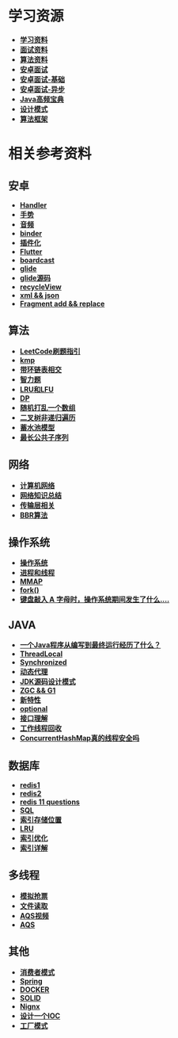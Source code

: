 # 学习资源

- [**学习资料**](https://github.com/CyC2018/CS-Notes)
- [**面试资料**](https://github.com/yuanguangxin/LeetCode/blob/master/Rocket.md)
- [**算法资料**](https://github.com/labuladong/fucking-algorithm)
- [**安卓面试**](https://blog.csdn.net/qq_30379689/article/details/73698192)
- [**安卓面试-基础**](https://yuzhiqiang.blog.csdn.net/article/details/72675497?utm_medium=distribute.pc_relevant.none-task-blog-BlogCommendFromMachineLearnPai2-1.channel_param&depth_1-utm_source=distribute.pc_relevant.none-task-blog-BlogCommendFromMachineLearnPai2-1.channel_param)
- [**安卓面试-异步**](https://yuzhiqiang.blog.csdn.net/article/details/72771059)
- [**Java高频宝典**](https://www.nowcoder.com/tutorial/10014/d2adaf393c574bbdaf0bb83b183369b5)
- [**设计模式**](https://refactoringguru.cn/)
- [**算法框架**](/学习笔记/算法框架.md)


# 相关参考资料

## 安卓
- [**Handler**](https://www.jianshu.com/p/af52dd10058c)
- [**手势**](https://www.jianshu.com/p/fe3860118620)
- [**音频**](https://blog.csdn.net/wdd1324/article/details/80263235)
- [**binder**](https://blog.csdn.net/carson_ho/article/details/73560642)
- [**插件化**](https://www.jianshu.com/p/71585d744076)
- [**Flutter**](https://zhuanlan.zhihu.com/p/102193331)
- [**boardcast**](https://blog.csdn.net/panhouye/article/details/53588930)
- [**glide**](https://www.jianshu.com/p/17644406396b)
- [**glide源码**](https://blog.csdn.net/songzi1228/article/details/84426165)
- [**recycleView**](https://www.jianshu.com/p/4f9591291365)
- [**xml && json**](https://blog.csdn.net/diren9643/article/details/106092164)
- [**Fragment add && replace**](https://mp.weixin.qq.com/s?__biz=MzU2NTcwMTU0OQ==&mid=2247492832&idx=1&sn=0b61abba6aa2957bc8ea5d4f919c9354&chksm=fcb51a22cbc29334a76a7c07db06c5395f9e25c4871437cc533997a628765f6c1d3b8fdc20da&scene=126&sessionid=1603362518&key=e4d529ee8842329eed60c52a2f06e017b64e9ca493a818bd1660162957ded11c9b58bbb65004a87775c526ed9845eb4feb0107ba39257b83d51e40d8bbeb71361316afdb3696e0999a8132672ad15c19b839a3f13583d323b28c9e46908a63597834be1f5c058907d760d4fe0ab4eeaad8e80024dd3b27990dbe22830085fc4a&ascene=1&uin=OTA3NTg1NTYw&devicetype=Windows+10+x64&version=6300002f&lang=zh_CN&exportkey=AwAW8ZwJFt9JJcNlG4Q3Dtg%3D&pass_ticket=LxVmT%2BSZkDlLDKLZM%2BIC05SJCnEXGB%2Bmoj6pt3HpZZCt%2F4VOm7cIGFMd4o2dgvoC&wx_header=0)


## 算法

- [**LeetCode刷题指引**](https://leetcode.com/discuss/career/448285/List-of-questions-sorted-by-common-patterns)
- [**kmp**](https://github.com/Zongrul1/Study-Resource/blob/master/%E5%AD%A6%E4%B9%A0%E7%AC%94%E8%AE%B0/kmp.md)
- [**带环链表相交**](https://blog.csdn.net/qq_27703417/article/details/70948523)
- [**智力题**](https://www.cnblogs.com/XJT2018/p/11539661.html)
- [**LRU和LFU**](https://blog.csdn.net/foye12/article/details/78647647)
- [**DP**](https://zhuanlan.zhihu.com/p/180443034)
- [**随机打乱一个数组**](https://blog.csdn.net/happy_cheng/article/details/53591936)
- [**二叉树非递归遍历**](https://www.cnblogs.com/SHERO-Vae/p/5800363.html)
- [**蓄水池模型**](https://blog.csdn.net/qq_35420768/article/details/76136426)
- [**最长公共子序列**](https://mp.weixin.qq.com/s?__biz=MzAxODQxMDM0Mw==&mid=2247487860&idx=1&sn=f5759ae4f22f966db8ed5a85821edd34&chksm=9bd7ef7caca0666a628fe838dee6d5da44b05eadf01fd7e87fcef813430c8e6dc3eb3c23e15f&mpshare=1&scene=1&srcid=1028x5qmLNAC9MvMih0GeRF0&sharer_sharetime=1603846214895&sharer_shareid=c0b779bf572eee6e46a25cbfc916c28a&key=63bf57a79ff6991bd6f6e414296c80e53c36d738ca085cfa278599e39ef7df3449d6dacf526aab6260cea54324613b70f97c78f63c5bdddbc2c7732484430dea150b0a2994791cedec9f30ba844526beab716b8a9dceb31b3161e5a95c7f32febe36b347cb9e1c8934f0ef059110e42cc510908b5732ec3c4697e9f0f452cd91&ascene=1&uin=OTA3NTg1NTYw&devicetype=Windows+10+x64&version=6300002f&lang=zh_CN&exportkey=A7ZgXnIaynPtl2WzvBfesJQ%3D&pass_ticket=1V7btIqtWFX%2BIF0p40KQUgeDT08L4CQ73eyTjyZFP%2BvesVo4el5NWsd4IkptVLt6&wx_header=0)

## 网络
- [**计算机网络**](https://mp.weixin.qq.com/s?__biz=MzI4Njg5MDA5NA==&mid=2247488741&idx=2&sn=32c62d632ec7e728b3e8b2c5cffe7263&chksm=ebd755e4dca0dcf256158f4215fa753285a8535a71d3ea9754932172f75705664e8c2f4e77d2&mpshare=1&scene=1&srcid=&sharer_sharetime=1590975914136&sharer_shareid=c0b779bf572eee6e46a25cbfc916c28a&key=97a8c4eadf5f346d75cbdfa4f8d524d95d268b6bfccf1f7fee1bf602d620f2938502a4ad01572204d53e5d5f2f28faa4e68c2ae32baa6383788f2b4baeab0b693dda9b1cfaf4f0482a63e34539e0c480&ascene=1&uin=OTA3NTg1NTYw&devicetype=Windows+10+x64&version=62090070&lang=zh_CN&exportkey=A8nJrzGc9WRYj4YEydo8Wbg%3D&pass_ticket=u9zFfHDPrztvv0GcP478k8aRpLYNxD3iPotK04wuTMXQNcZELkl2WiPv4sc%2Bwcxz)
- [**网络知识总结**](https://mp.weixin.qq.com/s?__biz=MzAwNDA2OTM1Ng==&mid=2453147173&idx=2&sn=d39aadd9645587dd926b24c0e0f0d132&chksm=8cfd2ca6bb8aa5b04e06ea6b8ceceabe62c66e3368063d3b0277524b84b74c71f63020c9cf8b&mpshare=1&scene=1&srcid=1021hoWk357tYmGz74G5q24r&sharer_sharetime=1603241821414&sharer_shareid=c0b779bf572eee6e46a25cbfc916c28a&key=35e83ae87188987390a9ab00c9a7fe131e358613c1bc8ba8d4900b98b57c7058c5c4674547413a6a965fd6ec518bf322bd1d9d530f9336cab74065cc08a9aeb311ce6019245083c189f18b7cfea9c8100193f4d011a48849da27b6f8e90534625ab27f0a9df9936efa8d7fa2b15a1d3ccbb1837d27f6aa1fb6688b011a757245&ascene=1&uin=OTA3NTg1NTYw&devicetype=Windows+10+x64&version=6300002f&lang=zh_CN&exportkey=Awoxm9tQtJkBeuESIdm0uiY%3D&pass_ticket=HQshnE%2BbFZrgMWKIOonZZU9Z0Oz98GntPjwj1LeopV9SJhYlXfHZqFLThyK9Pwvd&wx_header=0)
- [**传输层相关**](https://zhuanlan.zhihu.com/p/165497660)
- [**BBR算法**](https://github.com/Zongrul1/Study-Resource/blob/master/%E5%AD%A6%E4%B9%A0%E7%AC%94%E8%AE%B0/BBR%E7%AE%97%E6%B3%95.md)

## 操作系统
- [**操作系统**](https://mp.weixin.qq.com/s?__biz=MzUyNjQxNjYyMg==&mid=2247487659&idx=1&sn=27434cdda6dad8f70370ece23e29e11c&chksm=fa0e7f2acd79f63c1af1ddd7d79bb851dc59e0ebe48369af20b1ccc85e3dd73064622c371259&mpshare=1&scene=1&srcid=0620p5o9dQMkAwSNccTx9sAk&sharer_sharetime=1592645138221&sharer_shareid=c0b779bf572eee6e46a25cbfc916c28a&key=e026ba40496070e467d9a5acc51249d23dba5c67983483db7334ab56f7ac9bf81b3cef6993204648085d151f1804247e31f93c8a9894f2a978c200ffe8b3fde7e38410d353710d0763fc3f163d3470df&ascene=1&uin=OTA3NTg1NTYw&devicetype=Windows+10+x64&version=6209007b&lang=zh_CN&exportkey=A0fnyI3GzaMQRVmp6o%2BFoVk%3D&pass_ticket=Kil5Q2fgJSUxBnCRz7pTOlgvfCoE2%2BDXl5sVszmxUAWsIxVmqvEjcvXDaHNerCfq)
- [**进程和线程**](https://blog.csdn.net/a3192048/article/details/82085422)
- [**MMAP**](https://www.jianshu.com/p/755338d11865)
- [**fork()**](https://www.cnblogs.com/dongguolei/p/8086346.html)
- [**键盘敲入 A 字母时，操作系统期间发生了什么....**](
https://zhuanlan.zhihu.com/p/195701027)

## JAVA
- [**一个Java程序从编写到最终运行经历了什么？**](https://blog.csdn.net/pf6668/article/details/107176293/)
- [**ThreadLocal**](https://mp.weixin.qq.com/s?__biz=MzI4Njg5MDA5NA==&mid=2247491139&idx=1&sn=a6d1ea97b231f86df2a0a43d9bb42d67&chksm=ebd75f42dca0d654f035670ef3d476c471e89f3831417d4ca38fc71c2b60f63f92934d2ad0c2&scene=126&sessionid=1596340315&key=e4d529ee8842329eda8dd46036775e4302b3e766aec42eada60dd381345aaa4f72b42c9df4915d157af976446ef256ed0915a0b85e8c6e4d09a21d86eb3e968edc99948340cbc942921f2d23c08c48ff&ascene=1&uin=OTA3NTg1NTYw&devicetype=Windows+10+x64&version=62090529&lang=zh_CN&exportkey=A1ie4WG0ocoa3%2BekXr6REYo%3D&pass_ticket=db4WJm2NGMPc1%2BhaLE0bnOohg6DFKrp97FlwbRMSEbsZB7nP5v8%2F1A2ixbmawsvG)
- [**Synchronized**](https://www.zhihu.com/question/57794716/answer/1229073284?utm_source=wechat_session&utm_medium=social&utm_oi=552638133334777856&utm_content=sec)
- [**动态代理**](https://www.jianshu.com/p/9bcac608c714)
- [**JDK源码设计模式**](https://blog.csdn.net/qq_43792385/article/details/89632251)
- [**ZGC && G1**](https://blog.csdn.net/qq_41931364/article/details/107040928)
- [**新特性**](https://mp.weixin.qq.com/s?__biz=MzI5MzYzMDAwNw==&mid=2247491152&idx=3&sn=47d68080b5bb1197ea95fbfbf43c0a1d&chksm=ec6e6708db19ee1eb9766e27e085d8b034f284ab04e144034f0d9ef3b8d6139b58176d42c371&mpshare=1&scene=1&srcid=1019p4sAawqBoVRc25BynRXD&sharer_sharetime=1603092917336&sharer_shareid=c0b779bf572eee6e46a25cbfc916c28a&key=b6b2c5109aba53e4153d01360b5de6ee7fb74212d217980a6e0d23e30cd0e4b96e4d4b2a5d3efc950eb11212cba792ec8a8d3a79b983b663a2be8d531802a977729b0f373a157cf35038588115e121167ae9c2cdfae1273d2d86bcabed7361fe1b1a90ee8de30d8fcf08e1b56c811a1b139c4d2d61bbb9752c36f83b48720869&ascene=1&uin=OTA3NTg1NTYw&devicetype=Windows+10+x64&version=6300002f&lang=zh_CN&exportkey=A21kNcV6YA3W0OYIudGC2k8%3D&pass_ticket=MtVeaXddQinOUoBNp9d8QqlEu0N5rxCRbZ6y9Myyb4jsApOM5RbXNbKSFCpO3LcJ&wx_header=0)
- [**optional**](https://mp.weixin.qq.com/s?__biz=MzAxNjk4ODE4OQ==&mid=2247494183&idx=1&sn=5210df5d727b4c4f88248955bd567707&chksm=9beecb55ac994243393196e88286a3958480dd1fe1a2a3117d23ab0a0d9b622375e2a8d1e43e&scene=126&sessionid=1603243892&key=942f56af7a259eb0f3037fc210f304ec74f44e027e1e441170bfde74a198af535b86414124a39cc60b508d9745e8a1ceab1dd4244e34865b5894ad9666df34f85cfe143be119962974046b9b16418d0ad059442f35c9c2baa7cc412d5e89e0d189317884ddbb1d06799ca74cac3a2d875304dcb7dee47fd7dfdd65add6e86885&ascene=1&uin=OTA3NTg1NTYw&devicetype=Windows+10+x64&version=6300002f&lang=zh_CN&exportkey=A5RPzUmCaxsQeITu%2BOWFGdU%3D&pass_ticket=HQshnE%2BbFZrgMWKIOonZZU9Z0Oz98GntPjwj1LeopV9SJhYlXfHZqFLThyK9Pwvd&wx_header=0)
- [**接口理解**](https://mp.weixin.qq.com/s?__biz=MzAxNjk4ODE4OQ==&mid=2247494183&idx=4&sn=2a7b3da00c5de8cbce436b824b970a92&chksm=9beecb55ac994243138c2b34074082a346b882763571e2b73f83efd8c1eb3b4afb7df012e279&mpshare=1&scene=1&srcid=1021dEuN0b9SwXa94KV1IaKz&sharer_sharetime=1603245725124&sharer_shareid=c0b779bf572eee6e46a25cbfc916c28a&key=1394210e71e96a2281d63e1c61e12b2c599b6ef8ac0ca8b48f60ab070861f25ed2287b23a1c73ef7e034d8ef7905f103f867cbd243c0eca5ac3831da746328d7e17e6ef011d29af52a7245f03d238d0e3b6133af94c7939f270890935344ab3f68ce6a65485f28cc952f4fed62a1c1ffc4e0d162b015efd4bdc7d9d2ee58069f&ascene=1&uin=OTA3NTg1NTYw&devicetype=Windows+10+x64&version=6300002f&lang=zh_CN&exportkey=A6N8W5tiAgxyrY%2FmmZ0BFP4%3D&pass_ticket=HQshnE%2BbFZrgMWKIOonZZU9Z0Oz98GntPjwj1LeopV9SJhYlXfHZqFLThyK9Pwvd&wx_header=0)
- [**工作线程回收**](https://mp.weixin.qq.com/s?__biz=MzAxNjk4ODE4OQ==&mid=2247494323&idx=1&sn=80f5c1f05558ff096639a67542c0cc09&chksm=9beecbc1ac9942d7ae65d9988e2e5376b04255bb537037b05d14ea5530642a5faefc20c36baf&mpshare=1&scene=1&srcid=1025pG6mNYNFBfaJlhpF8l4B&sharer_sharetime=1603600545864&sharer_shareid=c0b779bf572eee6e46a25cbfc916c28a&key=e4d529ee8842329e0d313762667acb3952fdc4e5ad4d4353aa794d5a383dc6a73dc28bd61a87c975bec1d1c6a6a7691a3d8b6754449a84502c7bcd9fabd04559def7a6ed8be7418c8e3dd297aeafe807870d5376fad69e9510c914add222ea7445c9acadbb195add248c9300513bffe878c013eff909ff2f54a19f09908e1194&ascene=1&uin=OTA3NTg1NTYw&devicetype=Windows+10+x64&version=6300002f&lang=zh_CN&exportkey=A%2BSdCw1PuSFVwUw%2FPSwMqOY%3D&pass_ticket=CX3UNO%2B7uAk0jdhBa0%2B8vMRYKohumJVweSSi1zo2TkP8AOSi8PVo0tFn2WkjW0u6&wx_header=0)
- [**ConcurrentHashMap真的线程安全吗**](https://www.nowcoder.com/discuss/551287?toCommentIpt=1)

## 数据库
- [**redis1**](https://github.com/Zongrul1/Study-Resource/blob/master/%E5%AD%A6%E4%B9%A0%E7%AC%94%E8%AE%B0/redis.md)
- [**redis2**](https://github.com/Zongrul1/Study-Resource/blob/master/%E5%AD%A6%E4%B9%A0%E7%AC%94%E8%AE%B0/redis2.md)
- [**redis 11 questions**](https://zhuanlan.zhihu.com/p/264975092)
- [**SQL**](https://mp.weixin.qq.com/s?__biz=MzAwNDA2OTM1Ng==&mid=2453146982&idx=1&sn=bc4c3484fd93e4cae594e4bbd5fde2e5&chksm=8cfd2fe5bb8aa6f34fd6c31c5d2b95682dc27629532e540d4afe89101778579b548911728d17&mpshare=1&scene=1&srcid=1010OM7bpELQBR2aArpilcM2&sharer_sharetime=1602291337699&sharer_shareid=c0b779bf572eee6e46a25cbfc916c28a&key=35e83ae87188987323b92c1d77455f9549e7dd30072121b4dd34dbb4f6a8ae5a26574a674fd89832f8b2450d8dd2c482fac4c6f885e1fa127dfd5659755f93823c68b2083a82682a43ea4aba3bd22ed67f6ac51243f6478b47f63bdff51b623ccd67b0a5d6be1ecd5cf6836473a6178f6f46b37175c68f3ab0b26bbdd53545d3&ascene=1&uin=OTA3NTg1NTYw&devicetype=Windows+10+x64&version=62090529&lang=zh_CN&exportkey=AwrWxxs1jKzt5R1oXrqWqQA%3D&pass_ticket=TBlu63u20Ky%2B2OMQMS7Rf8buC%2BPLpHwqffmrfpZlkV9fjlN9B14NxooDSKh08o99&wx_header=0)
- [**索引存储位置**](https://blog.csdn.net/qq_36098284/article/details/79841920)
- [**LRU**](https://blog.csdn.net/u010223431/article/details/105498387)
- [**索引优化**](https://blog.csdn.net/xiaojin21cen/article/details/84325996)
- [**索引详解**](https://mp.weixin.qq.com/s?__biz=MzAwNDA2OTM1Ng==&mid=2453147214&idx=1&sn=d6ef2e8b8c139db9dc302753050f535e&chksm=8cfd2ccdbb8aa5db91198f30c6968b1ec92525887627bd7cae10a713ab8f4bf06365c3c17223&mpshare=1&scene=1&srcid=10228SFhwQahLmiwvX4K3JT5&sharer_sharetime=1603328539894&sharer_shareid=c0b779bf572eee6e46a25cbfc916c28a&key=6bd623fb08b4ab08fd8455e5aeaaefa2288843de6fd9d7f8056f9ef872b8d59dfa7b311a911f22c1b05ce5aedf53410f5239fafeeeb08002acc1ae3c47d2f81da6c3fceb387deb4092785ffed599d963351a257f1d820188b59a2467f6422e2b42b2d16680c9085b6b36698fcdeacc2cc7176e647c5ec76bba46fd6dc50c9575&ascene=1&uin=OTA3NTg1NTYw&devicetype=Windows+10+x64&version=6300002f&lang=zh_CN&exportkey=AygzVVg3XSxohBsf0S8PKZM%3D&pass_ticket=LxVmT%2BSZkDlLDKLZM%2BIC05SJCnEXGB%2Bmoj6pt3HpZZCt%2F4VOm7cIGFMd4o2dgvoC&wx_header=0)

## 多线程
 
- [**模拟抢票**](https://blog.csdn.net/qq_34721505/article/details/88812514)
- [**文件读取**](https://blog.csdn.net/qq_40294980/article/details/82286878)
- [**AQS视频**](https://www.youtube.com/watch?v=KyA39G1WEHg&ab_channel=InitialT)
- [**AQS**](https://zhuanlan.zhihu.com/p/86072774)

## 其他
- [**消费者模式**](https://github.com/Zongrul1/Study-Resource/blob/master/%E5%AD%A6%E4%B9%A0%E7%AC%94%E8%AE%B0/%E6%B6%88%E8%B4%B9%E8%80%85%E6%A8%A1%E5%BC%8F.md)
- [**Spring**](https://blog.csdn.net/a745233700/article/details/80959716)
- [**DOCKER**](https://mp.weixin.qq.com/s?__biz=MzAxNjk4ODE4OQ==&mid=2247489949&idx=3&sn=b98d0ccaffdf1e9fbbb408c417723c60&chksm=9bed38efac9ab1f9aeac9eaea5e46c938c935d2474322bc859e97e9d330e8dccabd56278b922&mpshare=1&scene=1&srcid=0623LJ7oTjdtWAyeEQHa0JMw&sharer_sharetime=1592883792809&sharer_shareid=c0b779bf572eee6e46a25cbfc916c28a&key=2cc21493b77c18de2f5124c115bc7bdaadefc7ff2aa040f8f6db9ae9f2245b97fdc206bd63049c1613667deb2ebb2222a0e2ecfdfb8a5f4d44d5950d5ff616524e1955f079d29b62a09215413adea9ec&ascene=1&uin=OTA3NTg1NTYw&devicetype=Windows+10+x64&version=6209007b&lang=zh_CN&exportkey=AxbrseanOh6yKbQMoPMMW5s%3D&pass_ticket=VtrgY1cuB3I6SK%2FkXNIbbAIK1tY9OHm4xAgqL%2B9cAYNZg%2B1j2emBFQvyN8MIW9Yq)
- [**SOLID**](https://www.cnblogs.com/suli0827/p/9515842.html)
- [**Nignx**](https://mp.weixin.qq.com/s?__biz=MzU3NTgyODQ1Nw==&mid=2247496488&idx=1&sn=97f1a1d7f67ebb63fc121ff4fe07e9e1&chksm=fd1f8baeca6802b83f37f8b4f912e474ccac90361dd710eb1349acfd6511b9e5ee5f7835bb5d&mpshare=1&scene=1&srcid=0929ZvMdaIZddzbcCOvMXasd&sharer_sharetime=1601338554500&sharer_shareid=c0b779bf572eee6e46a25cbfc916c28a&key=63bf57a79ff6991b27116cf48bd01897f8fe61e02dcd295dfd8298a0ff09287d1d60dc82509b1f2794814adb9bbc4b4e41325a227e777767fee25f6ed245d984451847830b85ec4fa1f5a7399a49b989e6292b76efc684cf8a541e824be1dd6905aefae91161b868428b5de3be3f8961f4a6ea7caba1e162c7742642149f8128&ascene=1&uin=OTA3NTg1NTYw&devicetype=Windows+10+x64&version=62090529&lang=zh_CN&exportkey=A7urdvClHQi45UhtHIh%2Bjrk%3D&pass_ticket=TJNShgM33pwkffxDSqI6mpr3FyRnPn%2FCY%2Fvm%2F56F1WSW4Qxj9Cy2gv6J%2B1EDPQLR&wx_header=0)
- [**设计一个IOC**](https://blog.csdn.net/ya52glp/article/details/52685182)
- [**工厂模式**](https://www.cnblogs.com/yssjun/p/11102162.html)







